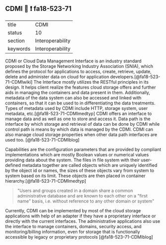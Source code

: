 ## CDMI :wave: :exclamation: fa18-523-71


|          |                  |
| -------- | ---------------- |
| title    | CDMI             | 
| status   | 10               |
| section  | Interoperability |
| keywords | Interoperability |



CDMI or Cloud Data Management Interface is an industry standard proposed by the Storage Networking Industry Association (SNIA), which defines the protocol for applications to access, create, retrieve, update, delete and administer data on cloud for application developers.[@fa18-523-71-CDMIwiki] The Interface mostly utilizes the RESTful principles in its design. It helps client realize the features cloud storage offers and further aids in managing the containers and data present in them. Additionally, metadata of the data system can also be accessed and linked with containers, so that it can be used to in differentiating the data treatments. Types of metadata used by CDMI include HTTP, storage system, user metadata, etc.[@fa18-523-71-CDMImedtyp]
CDMI offers an interface to manage data and as well as one to store and access it. Data path is the interface by which storage and retrieval of data can be done by CDMI while control path is means by which data is managed by the CDMI. CDMI can also manage cloud storage properties when other data path interfaces are used too.  [@fa18-523-71-CDMIblog]

Capabilities are the configuration parameters that are provided by compliant implementations which are mostly Boolean values or numerical values providing data about the system. The files in file system with their user-defined metadata together are called objects which are uniquely identified by the object id or names, the sizes of these objects vary from system to system based on its limit. These objects are then placed in container hierarchy.[@fa18-523-71-CDMImedtyp]

> "Users and groups created in a domain share a common administrative database and are known to each other on a "first name" basis, i.e. without reference to any other domain or system"

Currently, CDMI can be implemented by most of the cloud storage applications with help of an adapter if they have a proprietary interface or directly with the current interfaces. The administrative applications also use the interface to manage containers, domains, security access, and monitoring/billing information, even for storage that is functionally accessible by legacy or proprietary protocols [@fa18-523-71-CDMIblog]



